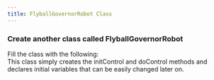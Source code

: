 ```yaml
---
title: FlyballGovernorRobot Class
---
```


### Create another class called FlyballGovernorRobot
   Fill the class with the following:  
   This class simply creates the initControl and doControl methods and declares initial variables that can be easily changed later on.

<pre><code data-url-index="0" data-snippet="portion" data-start="package" data-end="private final ExternalForcePoint constraint1A, constraint1B, constraint2A, constraint2B;" id="FlyballRobotTop"></code></pre>
<pre><code data-url-index="0" data-snippet="portion" data-start="public ExternalForcePoint" data-end="return constraint2B;&#10   }" id="FlyballRobotMiddle"></code></pre>
<pre><code data-url-index="0" data-snippet="portion" data-start="private YoDouble tau_rotation, q_cylinder_z, qd_cylinder_z;" data-end="&#3" id="FlyballRobotBottom"></code></pre>

<script src="../snippetautomation/codesnippets.js" sources=Array.of("https://rawgit.com/ihmcrobotics/ihmc-open-robotics-software/develop/example-simulations/src/main/java/us/ihmc/exampleSimulations/flyballGovernor/FlyballGovernorRobot.java")></script>